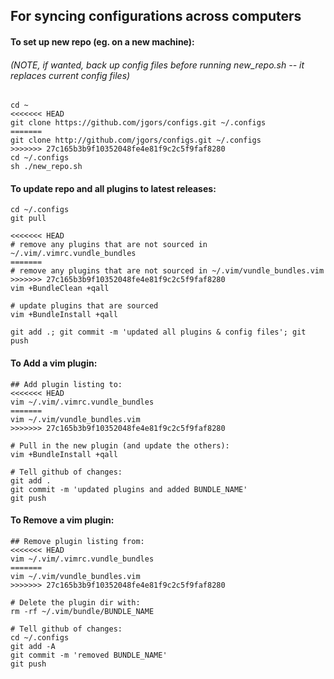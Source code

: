 ## For syncing configurations across computers

#### To set up new repo (eg. on a new machine):
###### (NOTE, if wanted, back up config files before running new_repo.sh -- it replaces current config files) 
```
cd ~
<<<<<<< HEAD
git clone https://github.com/jgors/configs.git ~/.configs
=======
git clone http://github.com/jgors/configs.git ~/.configs
>>>>>>> 27c165b3b9f10352048fe4e81f9c2c5f9faf8280
cd ~/.configs
sh ./new_repo.sh
```

#### To update repo and all plugins to latest releases:
```
cd ~/.configs
git pull

<<<<<<< HEAD
# remove any plugins that are not sourced in ~/.vim/.vimrc.vundle_bundles
=======
# remove any plugins that are not sourced in ~/.vim/vundle_bundles.vim
>>>>>>> 27c165b3b9f10352048fe4e81f9c2c5f9faf8280
vim +BundleClean +qall

# update plugins that are sourced
vim +BundleInstall +qall

git add .; git commit -m 'updated all plugins & config files'; git push
```

#### To Add a vim plugin:
```
## Add plugin listing to:
<<<<<<< HEAD
vim ~/.vim/.vimrc.vundle_bundles
=======
vim ~/.vim/vundle_bundles.vim
>>>>>>> 27c165b3b9f10352048fe4e81f9c2c5f9faf8280

# Pull in the new plugin (and update the others):
vim +BundleInstall +qall

# Tell github of changes:
git add .
git commit -m 'updated plugins and added BUNDLE_NAME'
git push
```

#### To Remove a vim plugin:
```
## Remove plugin listing from:
<<<<<<< HEAD
vim ~/.vim/.vimrc.vundle_bundles
=======
vim ~/.vim/vundle_bundles.vim
>>>>>>> 27c165b3b9f10352048fe4e81f9c2c5f9faf8280

# Delete the plugin dir with:
rm -rf ~/.vim/bundle/BUNDLE_NAME

# Tell github of changes:
cd ~/.configs
git add -A
git commit -m 'removed BUNDLE_NAME'
git push

```
